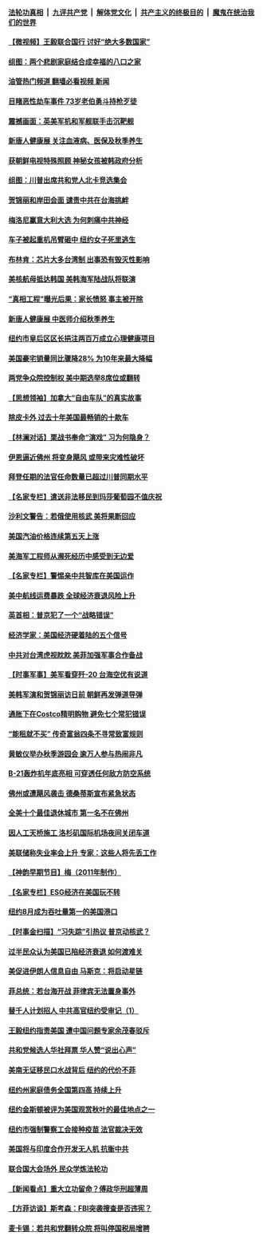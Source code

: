 ####  [法轮功真相](../../../../basic/blob/master/README.md?t=09270501) &nbsp;|&nbsp; [九评共产党](../../../../9ping.md/blob/master/README.md?t=09270501) &nbsp;|&nbsp; [解体党文化](../../../../jtdwh.md/blob/master/README.md?t=09270501)  &nbsp;|&nbsp; [共产主义的终极目的](../../../../gczydzjmd.md/blob/master/README.md?t=09270501) &nbsp;|&nbsp; [魔鬼在统治我们的世界](../../../../mgztzwmdsj.md/blob/master/README.md?t=09270501) 

#### [【微视频】王毅联合国行 讨好“绝大多数国家”](../pages/nsc412/n13833075.md?t=09270501) 

#### [组图：两个悲剧家庭结合成幸福的八口之家](../pages/nsc412/n13833017.md?t=09270501) 

#### [油管热门频道 翻墙必看视频 新闻](http://136.244.67.144:81/youtube.html?09270501)

#### [目睹恶性劫车事件 73岁老伯勇斗持枪歹徒](../pages/nsc412/n13832874.md?t=09270501) 

#### [震撼画面：英美军机和军舰联手击沉靶舰](../pages/nsc412/n13833109.md?t=09270501) 

#### [新唐人健康展 关注血液病、医保及秋季养生](../pages/nsc412/n13832759.md?t=09270501) 

#### [获朝鲜电视特殊照顾 神秘女孩被韩政府分析](../pages/nsc412/n13833076.md?t=09270501) 

#### [组图：川普出席共和党人北卡竞选集会](../pages/nsc412/n13832912.md?t=09270501) 

#### [贺锦丽和岸田会面 谴责中共在台海挑衅](../pages/nsc412/n13833009.md?t=09270501) 

#### [梅洛尼赢意大利大选 为何刺痛中共神经](../pages/nsc412/n13833003.md?t=09270501) 

#### [车子被起重机吊臂砸中 纽约女子死里逃生](../pages/nsc412/n13832873.md?t=09270501) 

#### [布林肯：芯片大多台湾制 出事恐有毁灭性影响](../pages/nsc412/n13832891.md?t=09270501) 

#### [美核航母抵达韩国 美韩海军陆战队将联演](../pages/nsc412/n13832816.md?t=09270501) 

#### [“真相工程”曝光后果：家长愤怒 事主被开除](../pages/nsc412/n13832684.md?t=09270501) 

#### [新唐人健康展 中医师介绍秋季养生](../pages/nsc412/n13832730.md?t=09270501) 

#### [纽约市皇后区区长挹注两百万成立心理健康项目](../pages/nsc412/n13832480.md?t=09270501) 

#### [美国豪宅销量同比骤降28% 为10年来最大降幅](../pages/nsc412/n13832678.md?t=09270501) 

#### [两党争众院控制权 美中期选举8席位或翻转](../pages/nsc412/n13832557.md?t=09270501) 

#### [【思想领袖】加拿大“自由车队”的真实故事](../pages/nsc412/n13816427.md?t=09270501) 

#### [除皮卡外 过去十年美国最畅销的十款车](../pages/nsc412/n13817415.md?t=09270501) 

#### [【林澜对话】栗战书奉命“演戏” 习为何隐身？](../pages/nsc412/n13832484.md?t=09270501) 

#### [伊恩逼近佛州 将变身飓风 或带来灾难性破坏](../pages/nsc412/n13832548.md?t=09270501) 

#### [拜登任期的法官任命数量已超过川普同期水平](../pages/nsc412/n13832506.md?t=09270501) 

#### [【名家专栏】遣送非法移民到玛莎葡萄园不值庆祝](../pages/nsc412/n13832416.md?t=09270501) 

#### [沙利文警告：若俄使用核武 美将果断回应](../pages/nsc412/n13832473.md?t=09270501) 

#### [美国汽油价格连续第五天上涨](../pages/nsc412/n13832514.md?t=09270501) 

#### [美海军工程师从濒死经历中感受到无边爱](../pages/nsc412/n13832429.md?t=09270501) 

#### [【名家专栏】警惕亲中共智库在美国运作](../pages/nsc412/n13832414.md?t=09270501) 

#### [美中航线运费暴跌 全球经济衰退风险上升](../pages/nsc412/n13832474.md?t=09270501) 

#### [英首相：普京犯了一个“战略错误”](../pages/nsc412/n13832466.md?t=09270501) 

#### [经济学家：美国经济硬着陆的五个信号](../pages/nsc412/n13832272.md?t=09270501) 

#### [中共对台湾虎视眈眈 美菲加强军事合作备战](../pages/nsc412/n13832254.md?t=09270501) 

#### [【时事军事】美军看穿歼-20 台海空优有说道](../pages/nsc412/n13832230.md?t=09270501) 

#### [美韩军演和贺锦丽访日前 朝鲜再发弹道导弹](../pages/nsc412/n13832388.md?t=09270501) 

#### [通胀下在Costco精明购物 避免七个常犯错误](../pages/nsc412/n13828547.md?t=09270501) 

#### [“能租就不买” 传奇富翁四条不寻常致富规则](../pages/nsc412/n13830882.md?t=09270501) 

#### [黄敏仪举办秋季游园会 逾万人参与热闹非凡](../pages/nsc412/n13832291.md?t=09270501) 

#### [B-21轰炸机年底亮相 可穿透任何敌方防空系统](../pages/nsc412/n13830029.md?t=09270501) 

#### [佛州或遭飓风袭击 德桑蒂斯宣布紧急状态](../pages/nsc412/n13832237.md?t=09270501) 

#### [全美十个最佳退休城市 第一名不在佛州](../pages/nsc412/n13832070.md?t=09270501) 

#### [因人工天桥施工 洛杉矶国际机场夜间关闭车道](../pages/nsc412/n13831678.md?t=09270501) 

#### [美联储称失业率会上升 专家：这些人将先丢工作](../pages/nsc412/n13832172.md?t=09270501) 

#### [【神韵早期节目】梅（2011年制作）](../pages/nsc412/n13832138.md?t=09270501) 

#### [【名家专栏】ESG经济在美国玩不转](../pages/nsc412/n13831989.md?t=09270501) 

#### [纽约8月成为吞吐量第一的美国港口](../pages/nsc412/n13832037.md?t=09270501) 

#### [【时事金扫描】“习失踪”引热议 普京动核武？](../pages/nsc412/n13832116.md?t=09270501) 

#### [过半民众认为美国已陷经济衰退 如何渡难关](../pages/nsc412/n13832147.md?t=09270501) 

#### [美促进伊朗人信息自由 马斯克：将启动星链](../pages/nsc412/n13832084.md?t=09270501) 

#### [菲总统：若台海开战 菲律宾无法置身事外](../pages/nsc412/n13832077.md?t=09270501) 

#### [替千人计划招人 中共高官纽约受审记（1）](../pages/nsc412/n13831743.md?t=09270501) 

#### [王毅纽约指责美国 遭中国问题专家余茂春驳斥](../pages/nsc412/n13831846.md?t=09270501) 

#### [共和党候选人华社拜票 华人赞“说出心声”](../pages/nsc412/n13831735.md?t=09270501) 

#### [美南无证移民口水战背后 纽约的代价不菲](../pages/nsc412/n13831699.md?t=09270501) 

#### [纽约州家庭债务全国第四高 持续上升](../pages/nsc412/n13831704.md?t=09270501) 

#### [纽约金斯顿被评为美国观赏秋叶的最佳地点之一](../pages/nsc412/n13831731.md?t=09270501) 

#### [纽约市强制警察工会接种疫苗 法官裁决无效](../pages/nsc412/n13831719.md?t=09270501) 

#### [美国将与印度合作开发无人机 抗衡中共](../pages/nsc412/n13831718.md?t=09270501) 

#### [联合国大会场外 民众学炼法轮功](../pages/nsc412/n13831710.md?t=09270501) 

#### [【新闻看点】重大立功留命？傅政华刑超薄周](../pages/nsc412/n13831596.md?t=09270501) 

#### [【方菲访谈】斯考森：FBI突袭搜查是否违宪？](../pages/nsc412/n13831605.md?t=09270501) 

#### [麦卡锡：若共和党翻转众院 将叫停国税局增聘](../pages/nsc412/n13831646.md?t=09270501) 

<img src='http://gfw-breaker.win/goodnews/indexes/nsc412.md' width='0px' height='0px'/>
